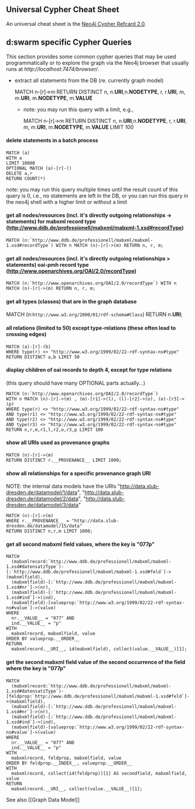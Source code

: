 ## Universal Cypher Cheat Sheet

An universal cheat sheet is the [Neo4j Cypher Refcard 2.0](http://docs.neo4j.org/refcard/2.0/).


## d:swarm specific Cypher Queries

This section provides some common cypher queries that may be used programmatically or to explore the graph via the Neo4j browser that usually runs at *http://localhost:7474/browser/*. 


* extract all statements from the DB (re. currently graph model)

    MATCH n-[r]->m RETURN DISTINCT n, n.__URI__,n.__NODETYPE__, r, r.__URI__, m, m.__URI__, m.__NODETYPE__, m.__VALUE__

  * note: you may run this query with a limit, e.g.,

    MATCH n-[r]->m RETURN DISTINCT n, n.__URI__,n.__NODETYPE__, r, r.__URI__, m, m.__URI__, m.__NODETYPE__, m.__VALUE__ LIMIT 100


#### delete statements in a batch process

    MATCH (a)
    WITH a
    LIMIT 10000
    OPTIONAL MATCH (a)-[r]-()
    DELETE a,r
    RETURN COUNT(*)

note: you may run this query multiple times until the result count of this query is 0, i.e., no statements are left in the DB, or you can run this query in the neo4j shell with a higher limit or without a limit


#### get all nodes/resources (incl. it's directly outgoing relationships -> statements) for mabxml record type (http://www.ddb.de/professionell/mabxml/mabxml-1.xsd#recordType)

    MATCH (n:`http://www.ddb.de/professionell/mabxml/mabxml-1.xsd#recordType`) WITH n MATCH (n)-[r]->(m) RETURN n, r, m;


#### get all nodes/resources (incl. it's directly outgoing relationships > statements) oai-pmh record type (http://www.openarchives.org/OAI/2.0/recordType)

    MATCH (n:`http://www.openarchives.org/OAI/2.0/recordType`) WITH n MATCH (n)-[r]->(m) RETURN n, r, m;


#### get all types (classes) that are in the graph database
   MATCH (n:`http://www.w3.org/2000/01/rdf-schema#Class`) RETURN n.__URI__;


#### all relations (limited to 50) except type-relations (these often lead to crossing edges)

    MATCH (a)-[r]-(b)
    WHERE type(r) <> "http://www.w3.org/1999/02/22-rdf-syntax-ns#type"
    RETURN DISTINCT a,b LIMIT 50


#### display children of oai records to depth 4, except for type relations

(this query should have many OPTIONAL parts actually...)

    MATCH (n:`http://www.openarchives.org/OAI/2.0/recordType`)
    WITH n MATCH (n)-[r]->(m) , (m)-[r1]->(l), (l)-[r2]->(o), (o)-[r3]->(p)
    WHERE type(r) <> "http://www.w3.org/1999/02/22-rdf-syntax-ns#type"
    AND type(r1) <> "http://www.w3.org/1999/02/22-rdf-syntax-ns#type"
    AND type(r2) <> "http://www.w3.org/1999/02/22-rdf-syntax-ns#type"
    AND type(r3) <> "http://www.w3.org/1999/02/22-rdf-syntax-ns#type"
    RETURN n,r,m,r1,l,r2,o,r3,p LIMIT 100


#### show all URIs used as provenance graphs

    MATCH (n)-[r]->(m)
    RETURN DISTINCT r.__PROVENANCE__ LIMIT 1000;


#### show all relationships for a specific provenance graph URI

NOTE: the internal data models have the URIs "http://data.slub-dresden.de/datamodel/1/data", "http://data.slub-dresden.de/datamodel/2/data", "http://data.slub-dresden.de/datamodel/3/data"

    MATCH (n)-[r]->(m)
    WHERE r.__PROVENANCE__ = "http://data.slub-dresden.de/datamodel/15/data"
    RETURN DISTINCT n,r,m LIMIT 1000;


#### get all second mabxml field values, where the key is "077p"

    MATCH 
      (mabxmlrecord:`http://www.ddb.de/professionell/mabxml/mabxml-1.xsd#datensatzType`)- [:`http://www.ddb.de/professionell/mabxml/mabxml-1.xsd#feld`]->(mabxmlfield),
      (mabxmlfield)-[:`http://www.ddb.de/professionell/mabxml/mabxml-1.xsd#nr`]->(nr),  
      (mabxmlfield)-[:`http://www.ddb.de/professionell/mabxml/mabxml-1.xsd#ind`]->(ind),
      (mabxmlfield)-[valueprop:`http://www.w3.org/1999/02/22-rdf-syntax-ns#value`]->(value)
    WHERE
      nr.__VALUE__ = "077" AND
      ind.__VALUE__ = "p"
    WITH 
      mabxmlrecord, mabxmlfield, value
    ORDER BY valueprop.__ORDER__
    RETURN
      mabxmlrecord.__URI__, id(mabxmlfield), collect(value.__VALUE__)[1];


#### get the second mabxml field value of the second occurrence of the field where the key is "077p"

    MATCH 
      (mabxmlrecord:`http://www.ddb.de/professionell/mabxml/mabxml-1.xsd#datensatzType`)-[feldprop:`http://www.ddb.de/professionell/mabxml/mabxml-1.xsd#feld`]->(mabxmlfield),
      (mabxmlfield)-[:`http://www.ddb.de/professionell/mabxml/mabxml-1.xsd#nr`]->(nr),  
      (mabxmlfield)-[:`http://www.ddb.de/professionell/mabxml/mabxml-1.xsd#ind`]->(ind),
      (mabxmlfield)-[valueprop:`http://www.w3.org/1999/02/22-rdf-syntax-ns#value`]->(value)
    WHERE
      nr.__VALUE__ = "077" AND
      ind.__VALUE__ = "p"
    WITH 
      mabxmlrecord, feldprop, mabxmlfield, value
    ORDER BY feldprop.__INDEX__, valueprop.__ORDER__
    WITH
      mabxmlrecord, collect(id(feldprop))[1] AS secondfield, mabxmlfield, value
    RETURN
      mabxmlrecord.__URI__, collect(value.__VALUE__)[1];


See also [[Graph Data Model]]
<!--- original link to https://intranet.slub-dresden.de/pages/viewpage.action?pageId=45190236 --> 